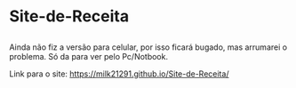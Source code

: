 # Site-de-Receita
##
Ainda não fiz a versão para celular, por isso ficará bugado, mas arrumarei o problema. Só da para ver pelo Pc/Notbook.

Link para o site: https://milk21291.github.io/Site-de-Receita/
